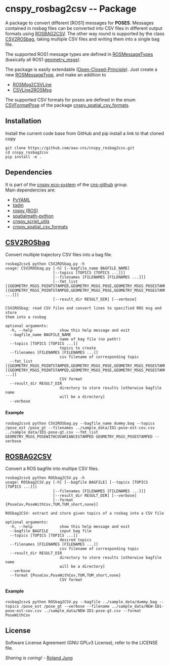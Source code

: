#  cnspy_rosbag2csv -- Package

A package to convert different [ROS1] messages for **POSES**. Messages contained in rosbag files can be converted into CSV files in different output formats using [ROSBAG2CSV](./cnspy_rosbag2csv/ROSbag2CSV.py). 
The other way round is supported by the class [CSV2ROSbag](./cnspy_rosbag2csv/CSV2ROSbag.py), taking multiple CSV files and writing them into a single bag file. 

The supported ROS1 message types are defined in [ROSMessageTypes](./cnspy_rosbag2csv/ROSMessageTypes.py) (basically all ROS1 [geometry_msgs](http://docs.ros.org/melodic/api/geometry_msgs/html)). 


The package is easily extendable ([Open-Closed-Principle](https://en.wikipedia.org/wiki/Open%E2%80%93closed_principle)). Just create a new [ROSMessageType](./cnspy_rosbag2csv/ROSMessageTypes.py), and make an addition to
 * [ROSMsg2CSVLine](./cnspy_rosbag2csv/ROSMsg2CSVLine.py)
 * [CSVLine2ROSMsg](./cnspy_rosbag2csv/CSVLine2ROSMsg.py) 
 
 The supported CSV formats for poses are defined in the enum [CSVFormatPose](https://github.com/aau-cns/cnspy_spatial_csv_formats/cnspy_spatial_csv_formats/CSVFormatPose.py) of the package [cnspy_spatial_csv_formats](https://github.com/aau-cns/cnspy_spatial_csv_formats). 
 
## Installation

Install the current code base from GitHub and pip install a link to that cloned copy
```
git clone https://github.com/aau-cns/cnspy_rosbag2csv.git
cd cnspy_rosbag2csv
pip install -e .
```

## Dependencies

It is part of the [cnspy eco-system](https://github.com/aau-cns/cnspy_eco_system_test) of the [cns-github](https://github.com/aau-cns) group.  
Main dependencies are:

* [PyYAML]()
* [tqdm]()
* [rospy (ROS)]()
* [spatialmath-python](https://github.com/petercorke/spatialmath-python)
* [cnspy_script_utils](https://github.com/aau-cns/cnspy_script_utils)
* [cnspy_spatial_csv_formats](https://github.com/aau-cns/cnspy_spatial_csv_formats)



## [CSV2ROSbag](./CSV2ROSbag.py)
Convert multiple trajectory CSV files into a bag file. 

```commandline
rosbag2csv$ python CSV2ROSbag.py -h 
usage: CSV2ROSbag.py [-h] [--bagfile_name BAGFILE_NAME]
                     [--topics [TOPICS [TOPICS ...]]]
                     [--filenames [FILENAMES [FILENAMES ...]]]
                     [--fmt_list [{GEOMETRY_MSGS_POINTSTAMPED,GEOMETRY_MSGS_POSE,GEOMETRY_MSGS_POSESTAMPED,GEOMETRY_MSGS_POSEWITHCOVARIANCE,GEOMETRY_MSGS_POSEWITHCOVARIANCESTAMPED,GEOMETRY_MSGS_QUATERNION,GEOMETRY_MSGS_QUATERNIONSTAMPED,GEOMETRY_MSGS_TRANSFORM,GEOMETRY_MSGS_TRANSFORMSTAMPED,GEOMETRY_MSGS_VECTOR3,GEOMETRY_MSGS_VECTOR3STAMPED,NOT_SUPPORTED} [{GEOMETRY_MSGS_POINTSTAMPED,GEOMETRY_MSGS_POSE,GEOMETRY_MSGS_POSESTAMPED,GEOMETRY_MSGS_POSEWITHCOVARIANCE,GEOMETRY_MSGS_POSEWITHCOVARIANCESTAMPED,GEOMETRY_MSGS_QUATERNION,GEOMETRY_MSGS_QUATERNIONSTAMPED,GEOMETRY_MSGS_TRANSFORM,GEOMETRY_MSGS_TRANSFORMSTAMPED,GEOMETRY_MSGS_VECTOR3,GEOMETRY_MSGS_VECTOR3STAMPED,NOT_SUPPORTED} ...]]]
                     [--result_dir RESULT_DIR] [--verbose]

CSV2ROSbag: read CSV files and convert lines to specified ROS msg and store
them into a rosbag

optional arguments:
  -h, --help            show this help message and exit
  --bagfile_name BAGFILE_NAME
                        name of bag file (no path!)
  --topics [TOPICS [TOPICS ...]]
                        topics to create
  --filenames [FILENAMES [FILENAMES ...]]
                        csv filename of corresponding topic
  --fmt_list [{GEOMETRY_MSGS_POINTSTAMPED,GEOMETRY_MSGS_POSE,GEOMETRY_MSGS_POSESTAMPED,GEOMETRY_MSGS_POSEWITHCOVARIANCE,GEOMETRY_MSGS_POSEWITHCOVARIANCESTAMPED,GEOMETRY_MSGS_QUATERNION,GEOMETRY_MSGS_QUATERNIONSTAMPED,GEOMETRY_MSGS_TRANSFORM,GEOMETRY_MSGS_TRANSFORMSTAMPED,GEOMETRY_MSGS_VECTOR3,GEOMETRY_MSGS_VECTOR3STAMPED,NOT_SUPPORTED} [{GEOMETRY_MSGS_POINTSTAMPED,GEOMETRY_MSGS_POSE,GEOMETRY_MSGS_POSESTAMPED,GEOMETRY_MSGS_POSEWITHCOVARIANCE,GEOMETRY_MSGS_POSEWITHCOVARIANCESTAMPED,GEOMETRY_MSGS_QUATERNION,GEOMETRY_MSGS_QUATERNIONSTAMPED,GEOMETRY_MSGS_TRANSFORM,GEOMETRY_MSGS_TRANSFORMSTAMPED,GEOMETRY_MSGS_VECTOR3,GEOMETRY_MSGS_VECTOR3STAMPED,NOT_SUPPORTED} ...]]
                        CSV format
  --result_dir RESULT_DIR
                        directory to store results [otherwise bagfile name
                        will be a directory]
  --verbose

```

#### Example
```commandline
rosbag2csv$ python CSV2ROSbag.py --bagfile_name dummy.bag --topics /pose_est /pose_gt --filenames ../sample_data/ID1-pose-est-cov.csv ../sample_data/ID1-pose-gt.csv --fmt_list GEOMETRY_MSGS_POSEWITHCOVARIANCESTAMPED GEOMETRY_MSGS_POSESTAMPED --verbose
```

## [ROSBAG2CSV](./ROSbag2CSV.py)

Convert a ROS bagfile into multipe CSV files. 
```commandline
rosbag2csv$ python ROSbag2CSV.py -h
usage: ROSbag2CSV.py [-h] [--bagfile BAGFILE] [--topics [TOPICS [TOPICS ...]]]
                     [--filenames [FILENAMES [FILENAMES ...]]]
                     [--result_dir RESULT_DIR] [--verbose]
                     [--format {PoseCov,PoseWithCov,TUM,TUM_short,none}]

ROSbag2CSV: extract and store given topics of a rosbag into a CSV file

optional arguments:
  -h, --help            show this help message and exit
  --bagfile BAGFILE     input bag file
  --topics [TOPICS [TOPICS ...]]
                        desired topics
  --filenames [FILENAMES [FILENAMES ...]]
                        csv filename of corresponding topic
  --result_dir RESULT_DIR
                        directory to store results [otherwise bagfile name
                        will be a directory]
  --verbose
  --format {PoseCov,PoseWithCov,TUM,TUM_short,none}
                        CSV format
```

#### Example

```commandline
rosbag2csv$ python ROSbag2CSV.py --bagfile ../sample_data/dummy.bag --topics /pose_est /pose_gt --verbose --filename ../sample_data/NEW-ID1-pose-est-cov.csv ../sample_data/NEW-ID1-pose-gt.csv --format PoseWithCov
```

## License

Software License Agreement (GNU GPLv3  License), refer to the LICENSE file.

*Sharing is caring!* - [Roland Jung](https://github.com/jungr-ait)  
